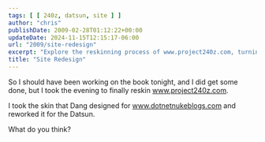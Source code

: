 ```yaml
---
tags: [ [ 240z, datsun, site ] ]
author: "chris"
publishDate: 2009-02-28T01:12:22+00:00
updateDate: 2024-11-15T12:15:17-06:00
url: "2009/site-redesign"
excerpt: "Explore the reskinning process of www.project240z.com, turning a Dang-designed layout into a unique look for the Datsun blog."
title: "Site Redesign"
---
```


So I should have been working on the book tonight, and I did get some done, but I took the evening to finally reskin www.project240z.com.

I took the skin that Dang designed for www.dotnetnukeblogs.com and reworked it for the Datsun.

What do you think?
